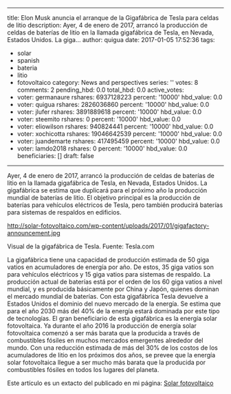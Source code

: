 
---
title: Elon Musk anuncia el arranque de la Gigafábrica de Tesla para celdas de litio
description: Ayer, 4 de enero de 2017,  arrancó la producción de celdas de baterías
  de litio en la llamada gigafábrica de Tesla, en Nevada, Estados Unidos. La giga...
author: quigua
date: 2017-01-05 17:52:36
tags:
- solar
- spanish
- bateria
- litio
- fotovoltaico
category: News and perspectives
series: ''
votes: 8
comments: 2
pending_hbd: 0.0
total_hbd: 0.0
active_votes:
- voter: germanaure
  rshares: 6937128223
  percent: '10000'
  hbd_value: 0.0
- voter: quigua
  rshares: 2826036860
  percent: '10000'
  hbd_value: 0.0
- voter: jlufer
  rshares: 3891889618
  percent: '10000'
  hbd_value: 0.0
- voter: steemito
  rshares: 0
  percent: '10000'
  hbd_value: 0.0
- voter: eliowilson
  rshares: 940824441
  percent: '10000'
  hbd_value: 0.0
- voter: xochicotta
  rshares: 19046642539
  percent: '10000'
  hbd_value: 0.0
- voter: juandemarte
  rshares: 417495459
  percent: '10000'
  hbd_value: 0.0
- voter: lamdo2018
  rshares: 0
  percent: '10000'
  hbd_value: 0.0
beneficiaries: []
draft: false
---

Ayer, 4 de enero de 2017,  arrancó la producción de celdas de baterías de litio en la llamada gigafábrica de Tesla, en Nevada, Estados Unidos. La gigafábrica se estima que duplicará para el próximo año la producción mundial de baterías de litio. El objetivo principal es la producción de baterías para vehículos eléctricos de Tesla, pero también producirá baterías para sistemas de respaldos en edificios.

http://solar-fotovoltaico.com/wp-content/uploads/2017/01/gigafactory-announcement.jpg

Visual de la gigafábrica de Tesla. Fuente: Tesla.com
 
La gigafábrica tiene una capacidad de producción estimada de 50 giga vatios en acumuladores de energía por año. De estos, 35 giga vatios son para vehículos eléctricos y 15 giga vatios para sistemas de respaldo. 
La producción actual de baterías está por el orden de los 60 giga vatios a nivel mundial, y es producida básicamente por China y Japón, quienes dominan el mercado mundial de baterías. Con esta gigafábrica Tesla devuelve a Estados Unidos el dominio del nuevo mercado de la energía. Se estima que para el año 2030 más del 40% de la energía estará dominada por este tipo de tecnologías.
El gran beneficiario de esta gigafábrica es la energía solar fotovoltaica. Ya durante el año 2016 la producción de energía solar fotovoltaica comenzó a ser más barata que la producida a través de combustibles fósiles en muchos mercados emergentes alrededor del mundo. Con una reducción estimada de más del 30% de los costos de los acumuladores de litio en los próximos dos años, se prevee que la energía solar fotovoltaica llegue a ser mucho más barata que la producida por combustibles fósiles en todos los lugares del planeta.  

Este artículo es un extacto del publicado en mi página: [Solar fotovoltaico](http://solar-fotovoltaico.com) 